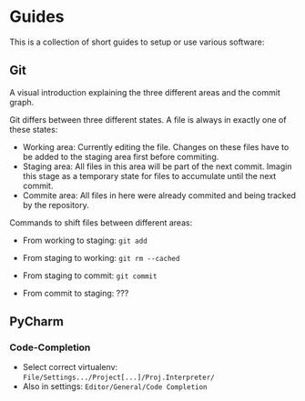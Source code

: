 # Guides
This is a collection of short guides to setup or use various software:
## Git
A visual introduction explaining the three different areas and the commit graph.

Git differs between three different states. A file is always in exactly one of these states:
- Working area: Currently editing the file. Changes on these files have to be added to the staging area first before commiting.
- Staging area: All files in this area will be part of the next commit. Imagin this stage as a temporary state for files to accumulate until the next commit.
- Commite area: All files in here were already commited and being tracked by the repository.

Commands to shift files between different areas:
- From working to staging: `git add`
- From staging to working: `git rm --cached`

- From staging to commit: `git commit`
- From commit to staging: ???

## PyCharm
### Code-Completion
* Select correct virtualenv: ```File/Settings.../Project[...]/Proj.Interpreter/```
* Also in settings: ```Editor/General/Code Completion```
